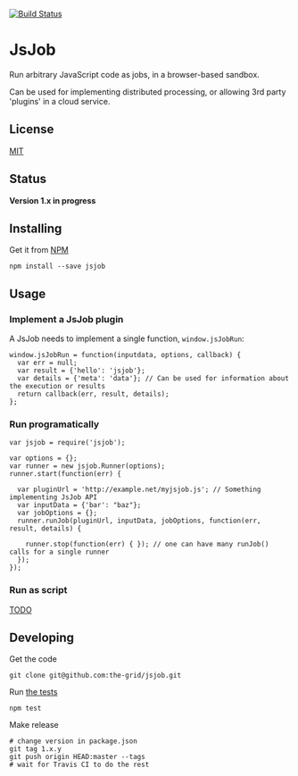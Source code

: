 [![Build Status](https://travis-ci.org/the-grid/jsjob.svg?branch=master)](https://travis-ci.org/the-grid/jsjob)
# JsJob

Run arbitrary JavaScript code as jobs, in a browser-based sandbox.

Can be used for implementing distributed processing, or
allowing 3rd party 'plugins' in a cloud service.

## License
[MIT](./LICENSE.md)

## Status
**Version 1.x in progress**


## Installing

Get it from [NPM](https://www.npmjs.com/package/jsjob)

    npm install --save jsjob

## Usage

### Implement a JsJob plugin

A JsJob needs to implement a single function, `window.jsJobRun`:

    window.jsJobRun = function(inputdata, options, callback) {
      var err = null;
      var result = {'hello': 'jsjob'};
      var details = {'meta': 'data'}; // Can be used for information about the execution or results
      return callback(err, result, details);
    };

### Run programatically

    var jsjob = require('jsjob');

    var options = {};
    var runner = new jsjob.Runner(options);
    runner.start(function(err) {

      var pluginUrl = 'http://example.net/myjsjob.js'; // Something implementing JsJob API
      var inputData = {'bar': "baz"};
      var jobOptions = {};
      runner.runJob(pluginUrl, inputData, jobOptions, function(err, result, details) {

        runner.stop(function(err) { }); // one can have many runJob() calls for a single runner
      });
    });

### Run as script

[TODO](https://github.com/the-grid/jsjob/issues/1)

## Developing

Get the code

    git clone git@github.com:the-grid/jsjob.git

Run [the tests](./spec)

    npm test

Make release

    # change version in package.json
    git tag 1.x.y
    git push origin HEAD:master --tags
    # wait for Travis CI to do the rest
